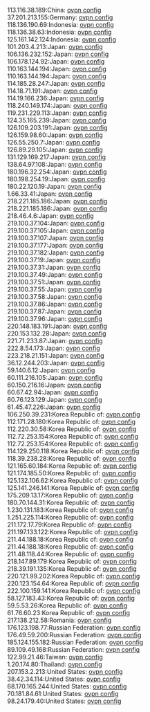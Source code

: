 113.116.38.189:China: [ovpn config](vpn/113_116_38_189.ovpn)  
37.201.213.155:Germany: [ovpn config](vpn/37_201_213_155.ovpn)  
118.136.190.69:Indonesia: [ovpn config](vpn/118_136_190_69.ovpn)  
118.136.38.63:Indonesia: [ovpn config](vpn/118_136_38_63.ovpn)  
125.161.142.124:Indonesia: [ovpn config](vpn/125_161_142_124.ovpn)  
101.203.4.213:Japan: [ovpn config](vpn/101_203_4_213.ovpn)  
106.136.232.152:Japan: [ovpn config](vpn/106_136_232_152.ovpn)  
106.178.124.92:Japan: [ovpn config](vpn/106_178_124_92.ovpn)  
110.163.144.194:Japan: [ovpn config](vpn/110_163_144_194.ovpn)  
110.163.144.194:Japan: [ovpn config](vpn/110_163_144_194.ovpn)  
114.185.28.247:Japan: [ovpn config](vpn/114_185_28_247.ovpn)  
114.18.71.191:Japan: [ovpn config](vpn/114_18_71_191.ovpn)  
114.19.166.236:Japan: [ovpn config](vpn/114_19_166_236.ovpn)  
118.240.149.174:Japan: [ovpn config](vpn/118_240_149_174.ovpn)  
119.231.229.113:Japan: [ovpn config](vpn/119_231_229_113.ovpn)  
124.35.165.239:Japan: [ovpn config](vpn/124_35_165_239.ovpn)  
126.109.203.191:Japan: [ovpn config](vpn/126_109_203_191.ovpn)  
126.159.98.60:Japan: [ovpn config](vpn/126_159_98_60.ovpn)  
126.55.250.7:Japan: [ovpn config](vpn/126_55_250_7.ovpn)  
126.89.29.105:Japan: [ovpn config](vpn/126_89_29_105.ovpn)  
131.129.169.217:Japan: [ovpn config](vpn/131_129_169_217.ovpn)  
138.64.97.108:Japan: [ovpn config](vpn/138_64_97_108.ovpn)  
180.196.32.254:Japan: [ovpn config](vpn/180_196_32_254.ovpn)  
180.198.254.19:Japan: [ovpn config](vpn/180_198_254_19.ovpn)  
180.22.120.19:Japan: [ovpn config](vpn/180_22_120_19.ovpn)  
1.66.33.41:Japan: [ovpn config](vpn/1_66_33_41.ovpn)  
218.221.185.186:Japan: [ovpn config](vpn/218_221_185_186.ovpn)  
218.221.185.186:Japan: [ovpn config](vpn/218_221_185_186.ovpn)  
218.46.4.6:Japan: [ovpn config](vpn/218_46_4_6.ovpn)  
219.100.37.104:Japan: [ovpn config](vpn/219_100_37_104.ovpn)  
219.100.37.105:Japan: [ovpn config](vpn/219_100_37_105.ovpn)  
219.100.37.107:Japan: [ovpn config](vpn/219_100_37_107.ovpn)  
219.100.37.177:Japan: [ovpn config](vpn/219_100_37_177.ovpn)  
219.100.37.182:Japan: [ovpn config](vpn/219_100_37_182.ovpn)  
219.100.37.19:Japan: [ovpn config](vpn/219_100_37_19.ovpn)  
219.100.37.31:Japan: [ovpn config](vpn/219_100_37_31.ovpn)  
219.100.37.49:Japan: [ovpn config](vpn/219_100_37_49.ovpn)  
219.100.37.51:Japan: [ovpn config](vpn/219_100_37_51.ovpn)  
219.100.37.55:Japan: [ovpn config](vpn/219_100_37_55.ovpn)  
219.100.37.58:Japan: [ovpn config](vpn/219_100_37_58.ovpn)  
219.100.37.86:Japan: [ovpn config](vpn/219_100_37_86.ovpn)  
219.100.37.87:Japan: [ovpn config](vpn/219_100_37_87.ovpn)  
219.100.37.96:Japan: [ovpn config](vpn/219_100_37_96.ovpn)  
220.148.183.191:Japan: [ovpn config](vpn/220_148_183_191.ovpn)  
220.153.132.28:Japan: [ovpn config](vpn/220_153_132_28.ovpn)  
221.71.233.87:Japan: [ovpn config](vpn/221_71_233_87.ovpn)  
222.8.54.173:Japan: [ovpn config](vpn/222_8_54_173.ovpn)  
223.218.21.151:Japan: [ovpn config](vpn/223_218_21_151.ovpn)  
36.12.244.203:Japan: [ovpn config](vpn/36_12_244_203.ovpn)  
59.140.6.12:Japan: [ovpn config](vpn/59_140_6_12.ovpn)  
60.111.216.105:Japan: [ovpn config](vpn/60_111_216_105.ovpn)  
60.150.216.16:Japan: [ovpn config](vpn/60_150_216_16.ovpn)  
60.67.42.94:Japan: [ovpn config](vpn/60_67_42_94.ovpn)  
60.76.123.129:Japan: [ovpn config](vpn/60_76_123_129.ovpn)  
61.45.47.226:Japan: [ovpn config](vpn/61_45_47_226.ovpn)  
106.250.39.231:Korea Republic of: [ovpn config](vpn/106_250_39_231.ovpn)  
112.171.28.180:Korea Republic of: [ovpn config](vpn/112_171_28_180.ovpn)  
112.220.30.58:Korea Republic of: [ovpn config](vpn/112_220_30_58.ovpn)  
112.72.253.154:Korea Republic of: [ovpn config](vpn/112_72_253_154.ovpn)  
112.72.253.154:Korea Republic of: [ovpn config](vpn/112_72_253_154.ovpn)  
114.129.250.118:Korea Republic of: [ovpn config](vpn/114_129_250_118.ovpn)  
118.39.238.28:Korea Republic of: [ovpn config](vpn/118_39_238_28.ovpn)  
121.165.60.184:Korea Republic of: [ovpn config](vpn/121_165_60_184.ovpn)  
121.174.185.50:Korea Republic of: [ovpn config](vpn/121_174_185_50.ovpn)  
125.132.106.62:Korea Republic of: [ovpn config](vpn/125_132_106_62.ovpn)  
125.141.246.141:Korea Republic of: [ovpn config](vpn/125_141_246_141.ovpn)  
175.209.13.17:Korea Republic of: [ovpn config](vpn/175_209_13_17.ovpn)  
180.70.144.31:Korea Republic of: [ovpn config](vpn/180_70_144_31.ovpn)  
1.230.131.183:Korea Republic of: [ovpn config](vpn/1_230_131_183.ovpn)  
1.251.225.114:Korea Republic of: [ovpn config](vpn/1_251_225_114.ovpn)  
211.172.17.79:Korea Republic of: [ovpn config](vpn/211_172_17_79.ovpn)  
211.197.133.122:Korea Republic of: [ovpn config](vpn/211_197_133_122.ovpn)  
211.44.188.18:Korea Republic of: [ovpn config](vpn/211_44_188_18.ovpn)  
211.44.188.18:Korea Republic of: [ovpn config](vpn/211_44_188_18.ovpn)  
211.48.118.44:Korea Republic of: [ovpn config](vpn/211_48_118_44.ovpn)  
218.147.89.179:Korea Republic of: [ovpn config](vpn/218_147_89_179.ovpn)  
218.39.191.135:Korea Republic of: [ovpn config](vpn/218_39_191_135.ovpn)  
220.121.99.202:Korea Republic of: [ovpn config](vpn/220_121_99_202.ovpn)  
220.123.154.64:Korea Republic of: [ovpn config](vpn/220_123_154_64.ovpn)  
222.100.159.141:Korea Republic of: [ovpn config](vpn/222_100_159_141.ovpn)  
58.127.183.43:Korea Republic of: [ovpn config](vpn/58_127_183_43.ovpn)  
59.5.53.26:Korea Republic of: [ovpn config](vpn/59_5_53_26.ovpn)  
61.76.60.23:Korea Republic of: [ovpn config](vpn/61_76_60_23.ovpn)  
217.138.212.58:Romania: [ovpn config](vpn/217_138_212_58.ovpn)  
176.123.198.77:Russian Federation: [ovpn config](vpn/176_123_198_77.ovpn)  
176.49.59.200:Russian Federation: [ovpn config](vpn/176_49_59_200.ovpn)  
185.124.155.182:Russian Federation: [ovpn config](vpn/185_124_155_182.ovpn)  
89.109.49.168:Russian Federation: [ovpn config](vpn/89_109_49_168.ovpn)  
122.99.21.46:Taiwan: [ovpn config](vpn/122_99_21_46.ovpn)  
1.20.174.80:Thailand: [ovpn config](vpn/1_20_174_80.ovpn)  
207.153.2.213:United States: [ovpn config](vpn/207_153_2_213.ovpn)  
38.42.34.114:United States: [ovpn config](vpn/38_42_34_114.ovpn)  
68.170.165.244:United States: [ovpn config](vpn/68_170_165_244.ovpn)  
70.181.84.61:United States: [ovpn config](vpn/70_181_84_61.ovpn)  
98.24.179.40:United States: [ovpn config](vpn/98_24_179_40.ovpn)  
